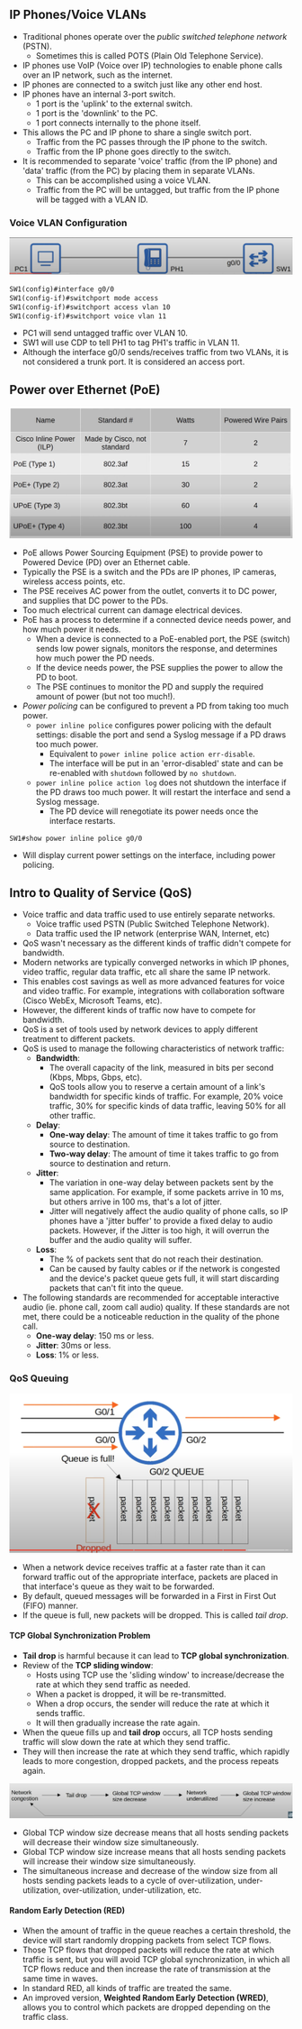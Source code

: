 ## IP Phones/Voice VLANs
* Traditional phones operate over the *public switched telephone network* (PSTN).
	* Sometimes this is called POTS (Plain Old Telephone Service).
* IP phones use VoIP (Voice over IP) technologies to enable phone calls over an IP network, such as the internet.
* IP phones are connected to a switch just like any other end host.
* IP phones have an internal 3-port switch.
	* 1 port is the 'uplink' to the external switch.
	* 1 port is the 'downlink' to the PC.
	* 1 port connects internally to the phone itself.
* This allows the PC and IP phone to share a single switch port. 
	* Traffic from the PC passes through the IP phone to the switch. 
	* Traffic from the IP phone goes directly to the switch.
* It is recommended to separate 'voice' traffic (from the IP phone) and 'data' traffic (from the PC) by placing them in separate VLANs.
	* This can be accomplished using a voice VLAN.
	* Traffic from the PC will be untagged, but traffic from the IP phone will be tagged with a VLAN ID.
### Voice VLAN Configuration
![Voice topology VLAN](./img3/voice-VLAN-topology-config.png)
```
SW1(config)#interface g0/0
SW1(config-if)#switchport mode access
SW1(config-if)#switchport access vlan 10
SW1(config-if)#switchport voice vlan 11
```
* PC1 will send untagged traffic over VLAN 10.
* SW1 will use CDP to tell PH1 to tag PH1's traffic in VLAN 11.
* Although the interface g0/0 sends/receives traffic from two VLANs, it is not considered a trunk port. It is considered an access port.
## Power over Ethernet (PoE)
![PoE standards](./img3/PoE-standards.png)

* PoE allows Power Sourcing Equipment (PSE) to provide power to Powered Device (PD) over an Ethernet cable.
* Typically the PSE is a switch and the PDs are IP phones, IP cameras, wireless access points, etc.
* The PSE receives AC power from the outlet, converts it to DC power, and supplies that DC power to the PDs.
* Too much electrical current can damage electrical devices.
* PoE has a process to determine if a connected device needs power, and how much power it needs.
	* When a device is connected to a PoE-enabled port, the PSE (switch) sends low power signals, monitors the response, and determines how much power the PD needs.
	* If the device needs power, the PSE supplies the power to allow the PD to boot.
	* The PSE continues to monitor the PD and supply the required amount of power (but not too much!).
* *Power policing* can be configured to prevent a PD from taking too much power.
	* `power inline police` configures power policing with the default settings: disable the port and send a Syslog message if a PD draws too much power.
		* Equivalent to `power inline police action err-disable`.
		* The interface will be put in an 'error-disabled' state and can be re-enabled with `shutdown` followed by `no shutdown`.
	* `power inline police action log` does not shutdown the interface if the PD draws too much power. It will restart the interface and send a Syslog message.
		* The PD device will renegotiate its power needs once the interface restarts.

```
SW1#show power inline police g0/0
```
* Will display current power settings on the interface, including power policing.
## Intro to Quality of Service (QoS)
* Voice traffic and data traffic used to use entirely separate networks.
	* Voice traffic used PSTN (Public Switched Telephone Network).
	* Data traffic used the IP network (enterprise WAN, Internet, etc)
* QoS wasn't necessary as the different kinds of traffic didn't compete for bandwidth.
* Modern networks are typically converged networks in which IP phones, video traffic, regular data traffic, etc all share the same IP network.
* This enables cost savings as well as more advanced features for voice and video traffic. For example, integrations with collaboration software (Cisco WebEx, Microsoft Teams, etc).
* However, the different kinds of traffic now have to compete for bandwidth.
* QoS is a set of tools used by network devices to apply different treatment to different packets.
* QoS is used to manage the following characteristics of network traffic:
	* **Bandwidth**:
		* The overall capacity of the link, measured in bits per second (Kbps, Mbps, Gbps, etc).
		* QoS tools allow you to reserve a certain amount of a link's bandwidth for specific kinds of traffic. For example, 20% voice traffic, 30% for specific kinds of data traffic, leaving 50% for all other traffic.
	* **Delay**:
		* **One-way delay**: The amount of time it takes traffic to go from source to destination.
		* **Two-way delay**: The amount of time it takes traffic to go from source to destination and return.
	* **Jitter**:
		* The variation in one-way delay between packets sent by the same application. For example, if some packets arrive in 10 ms, but others arrive in 100 ms, that's a lot of jitter.
		* Jitter will negatively affect the audio quality of phone calls, so IP phones have a 'jitter buffer' to provide a fixed delay to audio packets. However, if the Jitter is too high, it will overrun the buffer and the audio quality will suffer.
	* **Loss**:
		* The % of packets sent that do not reach their destination.
		* Can be caused by faulty cables or if the network is congested and the device's packet queue gets full, it will start discarding packets that can't fit into the queue.
* The following standards are recommended for acceptable interactive audio (ie. phone call, zoom call audio) quality. If these standards are not met, there could be a noticeable reduction in the quality of the phone call.
	* **One-way delay**: 150 ms or less.
	* **Jitter**: 30ms or less.
	* **Loss**: 1% or less.
### QoS Queuing
![QoS queuing](./img3/QoS-queuing.png)
* When a network device receives traffic at a faster rate than it can forward traffic out of the appropriate interface, packets are placed in that interface's queue as they wait to be forwarded.
* By default, queued messages will be forwarded in a First in First Out (FIFO) manner.
* If the queue is full, new packets will be dropped. This is called *tail drop*.
#### TCP Global Synchronization Problem
* **Tail drop** is harmful because it can lead to **TCP global synchronization**.
* Review of the **TCP sliding window**:
	* Hosts using TCP use the 'sliding window' to increase/decrease the rate at which they send traffic as needed.
	* When a packet is dropped, it will be re-transmitted.
	* When a drop occurs, the sender will reduce the rate at which it sends traffic.
	* It will then gradually increase the rate again.
* When the queue fills up and **tail drop** occurs, all TCP hosts sending traffic will slow down the rate at which they send traffic.
* They will then increase the rate at which they send traffic, which rapidly leads to more congestion, dropped packets, and the process repeats again.

![TCP global synchronization problem](./img3/tcp-global-synchronization-problem.png)
* Global TCP window size decrease means that all hosts sending packets will decrease their window size simultaneously.
* Global TCP window size increase means that all hosts sending packets will increase their window size simultaneously.
* The simultaneous increase and decrease of the window size from all hosts sending packets leads to a cycle of over-utilization, under-utilization, over-utilization, under-utilization, etc.
#### Random Early Detection (RED)
* When the amount of traffic in the queue reaches a certain threshold, the device will start randomly dropping packets from select TCP flows.
* Those TCP flows that dropped packets will reduce the rate at which traffic is sent, but you will avoid TCP global synchronization, in which all TCP flows reduce and then increase the rate of transmission at the same time in waves.
* In standard RED, all kinds of traffic are treated the same.
* An improved version, **Weighted Random Early Detection (WRED)**, allows you to control which packets are dropped depending on the traffic class.